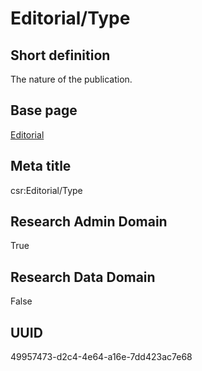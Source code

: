 # Editorial/Type
## Short definition
The nature of the publication.
## Base page
[Editorial](https://github.com/EuroCRIS/CASRAI-Dictionairies/blob/main/Objects/Editorial.md)
## Meta title
csr:Editorial/Type
## Research Admin Domain
True
## Research Data Domain
False
## UUID
49957473-d2c4-4e64-a16e-7dd423ac7e68
